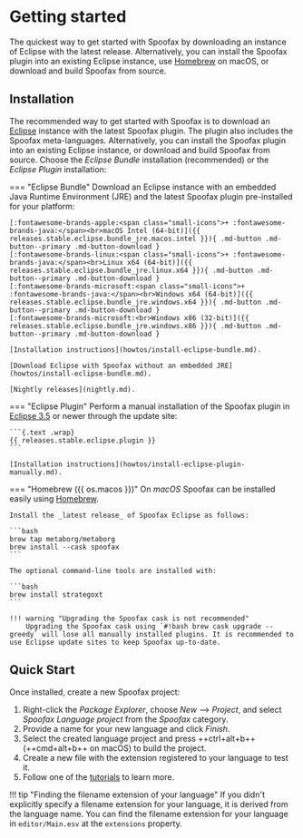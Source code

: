 # Getting started
The quickest way to get started with Spoofax by downloading an instance of Eclipse with the latest release. Alternatively, you can install the Spoofax plugin into an existing Eclipse instance, use [Homebrew][2] on macOS, or download and build Spoofax from source.

## Installation
The recommended way to get started with Spoofax is to download an [Eclipse][1] instance with the latest Spoofax plugin. The plugin also includes the Spoofax meta-languages. Alternatively, you can install the Spoofax plugin into an existing Eclipse instance, or download and build Spoofax from source. Choose the _Eclipse Bundle_ installation (recommended) or the _Eclipse Plugin_ installation:

=== "Eclipse Bundle"
    Download an Eclipse instance with an embedded Java Runtime Environment (JRE) and the latest Spoofax plugin pre-installed for your platform:

    [:fontawesome-brands-apple:<span class="small-icons">+ :fontawesome-brands-java:</span><br>macOS Intel (64-bit)]({{ releases.stable.eclipse.bundle_jre.macos.intel }}){ .md-button .md-button--primary .md-button-download }
    [:fontawesome-brands-linux:<span class="small-icons">+ :fontawesome-brands-java:</span><br>Linux x64 (64-bit)]({{ releases.stable.eclipse.bundle_jre.linux.x64 }}){ .md-button .md-button--primary .md-button-download }
    [:fontawesome-brands-microsoft:<span class="small-icons">+ :fontawesome-brands-java:</span><br>Windows x64 (64-bit)]({{ releases.stable.eclipse.bundle_jre.windows.x64 }}){ .md-button .md-button--primary .md-button-download }
    [:fontawesome-brands-microsoft:<br>Windows x86 (32-bit)]({{ releases.stable.eclipse.bundle_jre.windows.x86 }}){ .md-button .md-button--primary .md-button-download }

    [Installation instructions](howtos/install-eclipse-bundle.md).

    [Download Eclipse with Spoofax without an embedded JRE](howtos/install-eclipse-bundle.md).

    [Nightly releases](nightly.md).

=== "Eclipse Plugin"
    Perform a manual installation of the Spoofax plugin in [Eclipse 3.5][1] or newer through the update site:

    ```{.text .wrap}
    {{ releases.stable.eclipse.plugin }}
    ```

    [Installation instructions](howtos/install-eclipse-plugin-manually.md).

=== "Homebrew ({{ os.macos }})"
    On _macOS_ Spoofax can be installed easily using [Homebrew][2].

    Install the _latest release_ of Spoofax Eclipse as follows:

    ```bash
    brew tap metaborg/metaborg
    brew install --cask spoofax
    ```

    The optional command-line tools are installed with:

    ```bash
    brew install strategoxt
    ```

    !!! warning "Upgrading the Spoofax cask is not recommended"
        Upgrading the Spoofax cask using `#!bash brew cask upgrade --greedy` will lose all manually installed plugins. It is recommended to use Eclipse update sites to keep Spoofax up-to-date.


## Quick Start
Once installed, create a new Spoofax project:

1.  Right-click the _Package Explorer_, choose _New_ --> _Project_, and select _Spoofax Language project_ from the _Spoofax_ category.
2.  Provide a name for your new language and click _Finish_.
3.  Select the created language project and press ++ctrl+alt+b++ (++cmd+alt+b++ on macOS) to build the project.
4.  Create a new file with the extension registered to your language to test it.
5.  Follow one of the [tutorials](/tutorials/) to learn more.

!!! tip "Finding the filename extension of your language"
    If you didn't explicitly specify a filename extension for your language, it is derived from the language name. You can find the filename extension for your language in `editor/Main.esv` at the `extensions` property.


[1]: https://www.eclipse.org/
[2]: https://brew.sh/